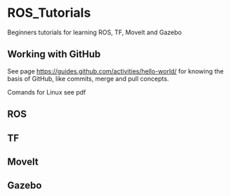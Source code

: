 # ROS_Tutorials
Beginners tutorials for learning ROS, TF, Movelt and Gazebo

## Working with GitHub

See page https://guides.github.com/activities/hello-world/ for knowing the basis of GitHub, like commits, merge and pull concepts. 

Comands for Linux see pdf

## ROS


## TF


## Movelt



## Gazebo
